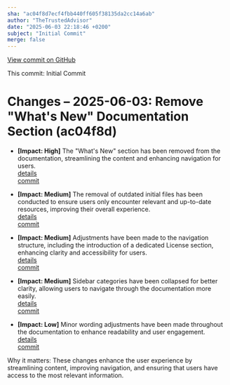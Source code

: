```yaml
---
sha: "ac04f8d7ecf4fbb440ff605f38135da2cc14a6ab"
author: "TheTrustedAdvisor"
date: "2025-06-03 22:18:46 +0200"
subject: "Initial Commit"
merge: false
---
```


[View commit on GitHub](https://github.com/TheTrustedAdvisor/FabricAdoptionFramework/commit/ac04f8d7ecf4fbb440ff605f38135da2cc14a6ab)

This commit: Initial Commit

# Changes – 2025-06-03: Remove "What's New" Documentation Section (ac04f8d)

- **[Impact: High]** The "What's New" section has been removed from the documentation, streamlining the content and enhancing navigation for users.  
   [details](/docs/about/changes/2025-06-03-5a7d4f72ccbbd73c700b77c1b485216d1e29c0ea.md)  
   [commit](https://github.com/TheTrustedAdvisor/FabricAdoptionFramework/commit/ac04f8d7ecf4fbb440ff605f38135da2cc14a6ab)

- **[Impact: Medium]** The removal of outdated initial files has been conducted to ensure users only encounter relevant and up-to-date resources, improving their overall experience.  
   [details](/docs/about/changes/2025-07-20-3948fa7bc9ab671af8690e6527e831adebbec1dc.md)  
   [commit](https://github.com/TheTrustedAdvisor/FabricAdoptionFramework/commit/ac04f8d7ecf4fbb440ff605f38135da2cc14a6ab)

- **[Impact: Medium]** Adjustments have been made to the navigation structure, including the introduction of a dedicated License section, enhancing clarity and accessibility for users.  
   [details](/docs/about/changes/2025-08-08-5c7af7d42f049ba974347b811dbea587eedf7a00.md)  
   [commit](https://github.com/TheTrustedAdvisor/FabricAdoptionFramework/commit/ac04f8d7ecf4fbb440ff605f38135da2cc14a6ab)

- **[Impact: Medium]** Sidebar categories have been collapsed for better clarity, allowing users to navigate through the documentation more easily.  
   [details](/docs/about/changes/2025-08-07-428a3d2df5e70d8c5e77d1111e8edbf72439302d.md)  
   [commit](https://github.com/TheTrustedAdvisor/FabricAdoptionFramework/commit/ac04f8d7ecf4fbb440ff605f38135da2cc14a6ab)

- **[Impact: Low]** Minor wording adjustments have been made throughout the documentation to enhance readability and user engagement.  
   [details](/docs/about/changes/2025-06-03-3a35144aa92198574f983f6a3054dd2b5db3ab9c.md)  
   [commit](https://github.com/TheTrustedAdvisor/FabricAdoptionFramework/commit/ac04f8d7ecf4fbb440ff605f38135da2cc14a6ab)

Why it matters: These changes enhance the user experience by streamlining content, improving navigation, and ensuring that users have access to the most relevant information.

